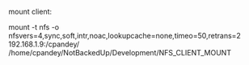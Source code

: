 mount client:

mount -t nfs -o nfsvers=4,sync,soft,intr,noac,lookupcache=none,timeo=50,retrans=2 192.168.1.9:/cpandey/ /home/cpandey/NotBackedUp/Development/NFS_CLIENT_MOUNT
